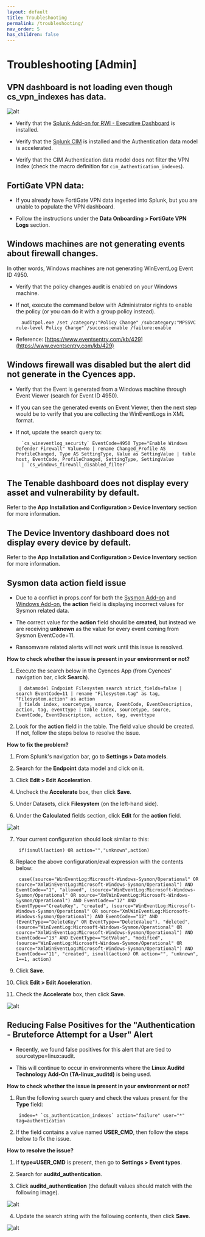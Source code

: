 ```yaml
---
layout: default
title: Troubleshooting
permalink: /troubleshooting/
nav_order: 5
has_children: false
---
```



# Troubleshooting [Admin]

## VPN dashboard is not loading even though cs_vpn_indexes has data.

![alt](https://github.com/CrossRealms/Splunk-Cyences-App-for-Splunk/blob/master/docs/assets/vpn_dashboard_not_loading.png?raw=true)

* Verify that the [Splunk Add-on for RWI - Executive Dashboard](https://splunkbase.splunk.com/app/5063/) is installed.

* Verify that the [Splunk CIM](https://splunkbase.splunk.com/app/1621/) is installed and the Authentication data model is accelerated.

* Verify that the CIM Authentication data model does not filter the VPN index (check the macro definition for `cim_Authentication_indexes`). 

## FortiGate VPN data:

* If you already have FortiGate VPN data ingested into Splunk, but you are unable to populate the VPN dashboard. 

* Follow the instructions under the **Data Onboarding > FortiGate VPN Logs** section. 

## Windows machines are not generating events about firewall changes.

In other words, Windows machines are not generating WinEventLog Event ID 4950. 

* Verify that the policy changes audit is enabled on your Windows machine. 

* If not, execute the command below with Administrator rights to enable the policy (or you can do it with a group policy instead). 

        auditpol.exe /set /category:"Policy Change" /subcategory:"MPSSVC rule-level Policy Change" /success:enable /failure:enable 

* Reference: [https://www.eventsentry.com/kb/429](https://www.eventsentry.com/kb/429)  

## Windows firewall was disabled but the alert did not generate in the Cyences app. 

* Verify that the Event is generated from a Windows machine through Event Viewer (search for Event ID 4950). 

* If you can see the generated events on Event Viewer, then the next step would be to verify that you are collecting the WinEventLogs in XML format. 

* If not, update the search query to: 

        `cs_wineventlog_security` EventCode=4950 Type="Enable Windows Defender Firewall" Value=No | rename Changed_Profile AS ProfileChanged, Type AS SettingType, Value as SettingValue | table host, EventCode, ProfileChanged, SettingType, SettingValue 
        | `cs_windows_firewall_disabled_filter` 

## The Tenable dashboard does not display every asset and vulnerability by default. 

Refer to the **App Installation and Configuration > Device Inventory** section for more information. 

## The Device Inventory dashboard does not display every device by default. 

Refer to the **App Installation and Configuration > Device Inventory** section for more information.

## Sysmon data action field issue

* Due to a conflict in props.conf for both the [Sysmon Add-on](https://splunkbase.splunk.com/app/1914/) and [Windows Add-on](https://splunkbase.splunk.com/app/742/), the **action** field is displaying incorrect values for Sysmon related data. 

* The correct value for the **action** field should be **created**, but instead we are receiving **unknown** as the value for every event coming from Sysmon EventCode=11. 

* Ransomware related alerts will not work until this issue is resolved. 

**How to check whether the issue is present in your environment or not?** 

1. Execute the search below in the Cyences App (from Cyences' navigation bar, click **Search**).

        | datamodel Endpoint Filesystem search strict_fields=false | search EventCode=11 | rename "Filesystem.tag" as tag, "Filesystem.action" as action
        | fields index, sourcetype, source, EventCode, EventDescription, action, tag, eventtype | table index, sourcetype, source, EventCode, EventDescription, action, tag, eventtype

2. Look for the **action** field in the table. The field value should be created. If not, follow the steps below to resolve the issue.

**How to fix the problem?**

1. From Splunk's navigation bar, go to **Settings > Data models**.

2. Search for the **Endpoint** data model and click on it. 

3. Click **Edit > Edit Acceleration**. 

4. Uncheck the **Accelerate** box, then click **Save**.

5. Under Datasets, click **Filesystem** (on the left-hand side). 

6. Under the **Calculated** fields section, click **Edit** for the **action** field. 

![alt](https://github.com/CrossRealms/Splunk-Cyences-App-for-Splunk/blob/master/docs/assets/filesystem_calculated_fields_action_edit.png?raw=true)

7. Your current configuration should look similar to this: 

        if(isnull(action) OR action="","unknown",action) 

8. Replace the above configuration/eval expression with the contents below: 

        case((source="WinEventLog:Microsoft-Windows-Sysmon/Operational" OR source="XmlWinEventLog:Microsoft-Windows-Sysmon/Operational") AND EventCode=="1", "allowed", (source="WinEventLog:Microsoft-Windows-Sysmon/Operational" OR source="XmlWinEventLog:Microsoft-Windows-Sysmon/Operational") AND EventCode=="12" AND EventType=="CreateKey", "created", (source="WinEventLog:Microsoft-Windows-Sysmon/Operational" OR source="XmlWinEventLog:Microsoft-Windows-Sysmon/Operational") AND EventCode=="12" AND (EventType=="DeleteKey" OR EventType=="DeleteValue"), "deleted", (source="WinEventLog:Microsoft-Windows-Sysmon/Operational" OR source="XmlWinEventLog:Microsoft-Windows-Sysmon/Operational") AND EventCode=="13" AND EventType=="SetValue", "modified", (source="WinEventLog:Microsoft-Windows-Sysmon/Operational" OR source="XmlWinEventLog:Microsoft-Windows-Sysmon/Operational") AND EventCode=="11", "created", isnull(action) OR action="", "unknown", 1==1, action)

9. Click **Save**.

10. Click **Edit > Edit Acceleration**.

11. Check the **Accelerate** box, then click **Save**.  

![alt](https://github.com/CrossRealms/Splunk-Cyences-App-for-Splunk/blob/master/docs/assets/endpoint_edit_acceleration.png?raw=true)

## Reducing False Positives for the "Authentication - Bruteforce Attempt for a User" Alert 

* Recently, we found false positives for this alert that are tied to sourcetype=linux:audit. 

* This will continue to occur in environments where the **Linux Auditd Technology Add-On (TA-linux_auditd)** is being used.  

**How to check whether the issue is present in your environment or not?**

1. Run the following search query and check the values present for the **Type** field: 

        index=* `cs_authentication_indexes` action="failure" user="*" tag=authentication 

2. If the field contains a value named **USER_CMD**, then follow the steps below to fix the issue. 

**How to resolve the issue?**

1. If **type=USER_CMD** is present, then go to **Settings > Event types**. 

2. Search for **auditd_authentication**. 

3. Click **auditd_authentication** (the default values should match with the following image). 

![alt](https://github.com/CrossRealms/Splunk-Cyences-App-for-Splunk/blob/master/docs/assets/auditd_authentication_before.png?raw=true)

4. Update the search string with the following contents, then click **Save**. 

![alt](https://github.com/CrossRealms/Splunk-Cyences-App-for-Splunk/blob/master/docs/assets/auditd_authentication_after.png?raw=true)